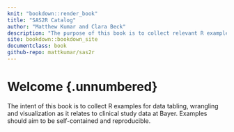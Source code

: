 ```yaml
---
knit: "bookdown::render_book"
title: "SAS2R Catalog"
author: "Matthew Kumar and Clara Beck"
description: "The purpose of this book is to collect relevant R examples for data manipulation, visualization and tabularization. Examples should aim to be self-contained and reproducible."
site: bookdown::bookdown_site
documentclass: book
github-repo: mattkumar/sas2r
---
```


# Welcome {.unnumbered}

The intent of this book is to collect R examples for data tabling, wrangling and visualization as it relates to clinical study data at Bayer. Examples should aim to be self-contained and reproducible.
